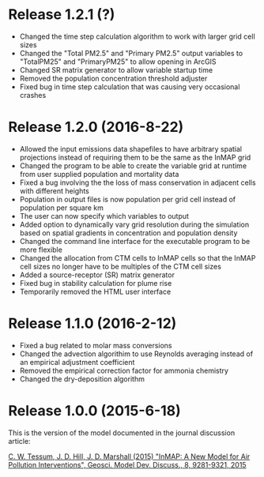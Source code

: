 # Release 1.2.1 (?)
* Changed the time step calculation algorithm to work with larger grid cell sizes
* Changed the "Total PM2.5" and "Primary PM2.5" output variables to "TotalPM25" and "PrimaryPM25" to allow opening in ArcGIS
* Changed SR matrix generator to allow variable startup time
* Removed the population concentration threshold adjuster
* Fixed bug in time step calculation that was causing very occasional crashes

# Release 1.2.0 (2016-8-22)
* Allowed the input emissions data shapefiles to have arbitrary spatial projections instead of requiring them to be the same as the InMAP grid
* Changed the program to be able to create the variable grid at runtime from user supplied population and mortality data
* Fixed a bug involving the the loss of mass conservation in adjacent cells with different heights
* Population in output files is now population per grid cell instead of population per square km
* The user can now specify which variables to output
* Added option to dynamically vary grid resolution during the simulation based on spatial gradients in concentration and population density
* Changed the command line interface for the executable program to be more flexible
* Changed the allocation from CTM cells to InMAP cells so that the InMAP cell sizes no longer have to be multiples of the CTM cell sizes
* Added a source-receptor (SR) matrix generator
* Fixed bug in stability calculation for plume rise
* Temporarily removed the HTML user interface

# Release 1.1.0 (2016-2-12)
* Fixed a bug related to molar mass conversions
* Changed the advection algorithim to use Reynolds averaging instead of an empirical adjustment coefficient
* Removed the empirical correction factor for ammonia chemistry
* Changed the dry-deposition algorithm

# Release 1.0.0 (2015-6-18)
This is the version of the model documented in the journal discussion article:

[C. W. Tessum, J. D. Hill, J. D. Marshall (2015) "InMAP: A New Model for Air Pollution Interventions", Geosci. Model Dev. Discuss., 8, 9281-9321, 2015](http://www.geosci-model-dev-discuss.net/8/9281/2015/gmdd-8-9281-2015.html)
